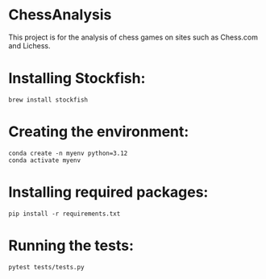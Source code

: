 # ChessAnalysis
This project is for the analysis of chess games on sites such as Chess.com and Lichess.

# Installing Stockfish:
```
brew install stockfish
```

# Creating the environment:
```
conda create -n myenv python=3.12
conda activate myenv
```

# Installing required packages:
```
pip install -r requirements.txt
```

# Running the tests:
```
pytest tests/tests.py
```
